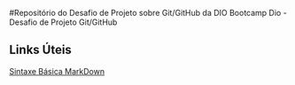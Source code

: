 #Repositório do Desafio de Projeto sobre Git/GitHub da DIO
Bootcamp Dio - Desafio de Projeto Git/GitHub

## Links Úteis
[Sintaxe Básica MarkDown](https://www.markdownguide.org/basic-syntax/)
